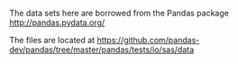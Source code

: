 The data sets here are borrowed from the Pandas package
http://pandas.pydata.org/

The files are located at
https://github.com/pandas-dev/pandas/tree/master/pandas/tests/io/sas/data
